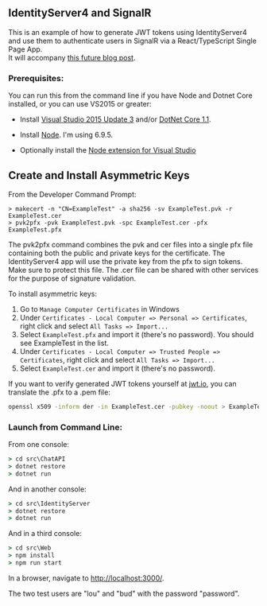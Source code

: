 ## IdentityServer4 and SignalR

This is an example of how to generate JWT tokens using 
IdentityServer4 and use them to authenticate users in SignalR via a React/TypeScript Single Page App.  
It will accompany [this future blog post](https://mikebridge.github.io/identityserver4-signalr/).

### Prerequisites:

You can run this from the command line if you have Node and Dotnet Core installed,
or you can use VS2015 or greater:

- Install [Visual Studio 2015 Update 3](https://www.visualstudio.com/en-us/news/releasenotes/vs2015-update3-vs)
and/or [DotNet Core 1.1](https://www.microsoft.com/net/download/core#/current).

- Install [Node](https://nodejs.org/en/).  I'm using 6.9.5.

- Optionally install the [Node extension for Visual Studio](https://www.visualstudio.com/vs/node-js/)

## Create and Install Asymmetric Keys

From the Developer Command Prompt:

```
> makecert -n "CN=ExampleTest" -a sha256 -sv ExampleTest.pvk -r ExampleTest.cer
> pvk2pfx -pvk ExampleTest.pvk -spc ExampleTest.cer -pfx ExampleTest.pfx
```

The pvk2pfx command combines the pvk and cer files into a single pfx file containing both the public and private 
keys for the certificate. The IdentityServer4 app will use the private key from the pfx to sign tokens. Make sure to protect this file. 
The .cer file can be shared with other services for the purpose of signature validation.

To install asymmetric keys:

1. Go to `Manage Computer Certificates` in Windows
2. Under `Certificates - Local Computer => Personal => Certificates`, right click and select `All Tasks => Import...`
3. Select `ExampleTest.pfx` and import it (there's no password).  You should see ExampleTest in the list.
4. Under `Certificates - Local Computer => Trusted People => Certificates`, right click and select `All Tasks => Import...`
5. Select `ExampleTest.cer` and import it (there's no password).

If you want to verify generated JWT tokens yourself at [jwt.io](https://jwt.io/), you can translate the .pfx to 
a .pem file:

```bash
openssl x509 -inform der -in ExampleTest.cer -pubkey -noout > ExampleTest_pub.pem
```

### Launch from Command Line:

From one console:

```cmd
> cd src\ChatAPI
> dotnet restore
> dotnet run
```

And in another console:

```cmd
> cd src\IdentityServer
> dotnet restore
> dotnet run
```

And in a third console:

```cmd
> cd src\Web
> npm install
> npm run start
```

In a browser, navigate to [http://localhost:3000/](http://localhost:3000/).

The two test users are "lou" and "bud" with the password "password".
